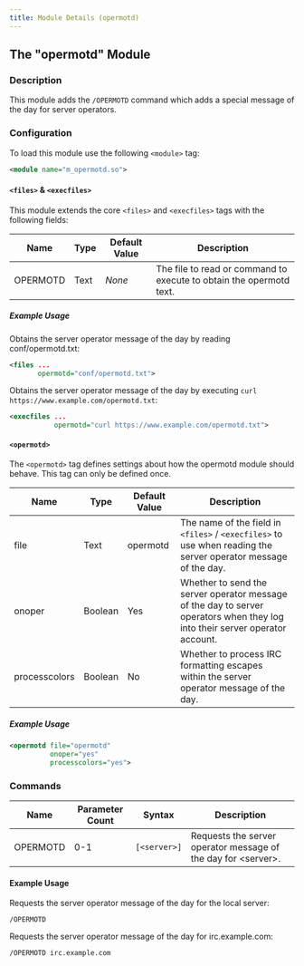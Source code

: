 ```yaml
---
title: Module Details (opermotd)
---
```


## The "opermotd" Module

### Description

This module adds the `/OPERMOTD` command which adds a special message of the day for server operators.

### Configuration

To load this module use the following `<module>` tag:

```xml
<module name="m_opermotd.so">
```

#### `<files>` &amp; `<execfiles>`

This module extends the core `<files>` and `<execfiles>` tags with the following fields:

Name     | Type | Default Value | Description
-------- | ---- | ------------- | -----------
OPERMOTD | Text | *None*        | The file to read or command to execute to obtain the opermotd text.

##### Example Usage

Obtains the server operator message of the day by reading conf/opermotd.txt:

```xml
<files ...
       opermotd="conf/opermotd.txt">
```

Obtains the server operator message of the day by executing `curl https://www.example.com/opermotd.txt`:

```xml
<execfiles ...
           opermotd="curl https://www.example.com/opermotd.txt">
```

#### `<opermotd>`

The `<opermotd>` tag defines settings about how the opermotd module should behave. This tag can only be defined once.

Name          | Type    | Default Value | Description
------------- | ------- | ------------- | -----------
file          | Text    | opermotd      | The name of the field in `<files>` / `<execfiles>` to use when reading the server operator message of the day.
onoper        | Boolean | Yes           | Whether to send the server operator message of the day to server operators when they log into their server operator account.
processcolors | Boolean | No            | Whether to process IRC formatting escapes within the server operator message of the day.

##### Example Usage

```xml
<opermotd file="opermotd"
          onoper="yes"
          processcolors="yes">
```

### Commands

Name     | Parameter Count | Syntax       | Description
-------- | --------------- | ------------ | -----------
OPERMOTD | 0-1             | `[<server>]` | Requests the server operator message of the day for &lt;server&gt;.

#### Example Usage

Requests the server operator message of the day for the local server:

```plaintext
/OPERMOTD
```

Requests the server operator message of the day for irc.example.com:

```plaintext
/OPERMOTD irc.example.com
```
